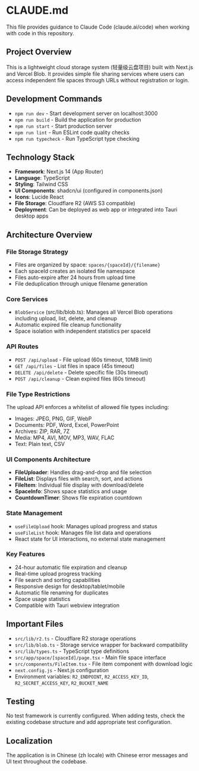 # CLAUDE.md

This file provides guidance to Claude Code (claude.ai/code) when working with code in this repository.

## Project Overview

This is a lightweight cloud storage system (轻量级云盘项目) built with Next.js and Vercel Blob. It provides simple file sharing services where users can access independent file spaces through URLs without registration or login.

## Development Commands

- `npm run dev` - Start development server on localhost:3000
- `npm run build` - Build the application for production
- `npm run start` - Start production server
- `npm run lint` - Run ESLint code quality checks
- `npm run typecheck` - Run TypeScript type checking

## Technology Stack

- **Framework**: Next.js 14 (App Router)
- **Language**: TypeScript
- **Styling**: Tailwind CSS
- **UI Components**: shadcn/ui (configured in components.json)
- **Icons**: Lucide React
- **File Storage**: Cloudflare R2 (AWS S3 compatible)
- **Deployment**: Can be deployed as web app or integrated into Tauri desktop apps

## Architecture Overview

### File Storage Strategy
- Files are organized by space: `spaces/{spaceId}/{filename}`
- Each spaceId creates an isolated file namespace
- Files auto-expire after 24 hours from upload time
- File deduplication through unique filename generation

### Core Services
- `BlobService` (src/lib/blob.ts): Manages all Vercel Blob operations including upload, list, delete, and cleanup
- Automatic expired file cleanup functionality
- Space isolation with independent statistics per spaceId

### API Routes
- `POST /api/upload` - File upload (60s timeout, 10MB limit)
- `GET /api/files` - List files in space (45s timeout)  
- `DELETE /api/delete` - Delete specific file (30s timeout)
- `POST /api/cleanup` - Clean expired files (60s timeout)

### File Type Restrictions
The upload API enforces a whitelist of allowed file types including:
- Images: JPEG, PNG, GIF, WebP
- Documents: PDF, Word, Excel, PowerPoint
- Archives: ZIP, RAR, 7Z
- Media: MP4, AVI, MOV, MP3, WAV, FLAC
- Text: Plain text, CSV

### UI Components Architecture
- **FileUploader**: Handles drag-and-drop and file selection
- **FileList**: Displays files with search, sort, and actions
- **FileItem**: Individual file display with download/delete
- **SpaceInfo**: Shows space statistics and usage
- **CountdownTimer**: Shows file expiration countdown

### State Management
- `useFileUpload` hook: Manages upload progress and status
- `useFileList` hook: Manages file list data and operations
- React state for UI interactions, no external state management

### Key Features
- 24-hour automatic file expiration and cleanup
- Real-time upload progress tracking
- File search and sorting capabilities
- Responsive design for desktop/tablet/mobile
- Automatic file renaming for duplicates
- Space usage statistics
- Compatible with Tauri webview integration

## Important Files
- `src/lib/r2.ts` - Cloudflare R2 storage operations
- `src/lib/blob.ts` - Storage service wrapper for backward compatibility
- `src/lib/types.ts` - TypeScript type definitions
- `src/app/space/[spaceId]/page.tsx` - Main file space interface
- `src/components/FileItem.tsx` - File item component with download logic
- `next.config.js` - Next.js configuration
- Environment variables: `R2_ENDPOINT`, `R2_ACCESS_KEY_ID`, `R2_SECRET_ACCESS_KEY`, `R2_BUCKET_NAME`

## Testing
No test framework is currently configured. When adding tests, check the existing codebase structure and add appropriate test configuration.

## Localization
The application is in Chinese (zh locale) with Chinese error messages and UI text throughout the codebase.